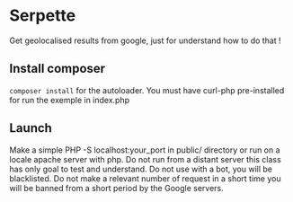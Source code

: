 # Serpette
Get geolocalised results from google, just for understand how to do that !
## Install composer
`composer install` for the autoloader.
You must have curl-php pre-installed for run the exemple in index.php
## Launch
Make a simple PHP -S localhost:your_port in public/ directory
or run on a locale apache server with php.
Do not run from a distant server this class has only goal to test and understand.
Do not use with a bot, you will be blacklisted. Do not make a relevant number of request
in a short time you will be banned from a short period by the Google servers.